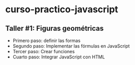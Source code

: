 # curso-practico-javascript

## Taller #1: Figuras geométricas

- Primero paso: definir las formas
- Segundo paso: Implementar las fórmulas en JavaScript
- Tercer paso: Crear funciones
- Cuarto paso: Integrar JavaScript con HTML